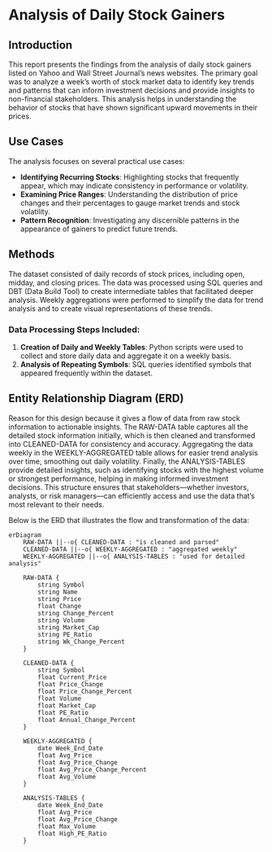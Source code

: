 # Analysis of Daily Stock Gainers

## Introduction
This report presents the findings from the analysis of daily stock gainers listed on Yahoo and Wall Street Journal’s news websites. The primary goal was to analyze a week’s worth of stock market data to identify key trends and patterns that can inform investment decisions and provide insights to non-financial stakeholders. This analysis helps in understanding the behavior of stocks that have shown significant upward movements in their prices.

## Use Cases
The analysis focuses on several practical use cases:

- **Identifying Recurring Stocks**: Highlighting stocks that frequently appear, which may indicate consistency in performance or volatility.
- **Examining Price Ranges**: Understanding the distribution of price changes and their percentages to gauge market trends and stock volatility.
- **Pattern Recognition**: Investigating any discernible patterns in the appearance of gainers to predict future trends.

## Methods
The dataset consisted of daily records of stock prices, including open, midday, and closing prices. The data was processed using SQL queries and DBT (Data Build Tool) to create intermediate tables that facilitated deeper analysis. Weekly aggregations were performed to simplify the data for trend analysis and to create visual representations of these trends.

### Data Processing Steps Included:
1. **Creation of Daily and Weekly Tables**: Python scripts were used to collect and store daily data and aggregate it on a weekly basis.
2. **Analysis of Repeating Symbols**: SQL queries identified symbols that appeared frequently within the dataset.

## Entity Relationship Diagram (ERD)
Reason for this design because it gives a flow of data from raw stock information to actionable insights. The RAW-DATA table captures all the detailed stock information initially, which is then cleaned and transformed into CLEANED-DATA for consistency and accuracy. Aggregating the data weekly in the WEEKLY-AGGREGATED table allows for easier trend analysis over time, smoothing out daily volatility. Finally, the ANALYSIS-TABLES provide detailed insights, such as identifying stocks with the highest volume or strongest performance, helping in making informed investment decisions. This structure ensures that stakeholders—whether investors, analysts, or risk managers—can efficiently access and use the data that’s most relevant to their needs.

Below is the ERD that illustrates the flow and transformation of the data:

```mermaid
erDiagram
    RAW-DATA ||--o{ CLEANED-DATA : "is cleaned and parsed"
    CLEANED-DATA ||--o{ WEEKLY-AGGREGATED : "aggregated weekly"
    WEEKLY-AGGREGATED ||--o{ ANALYSIS-TABLES : "used for detailed analysis"

    RAW-DATA {
        string Symbol
        string Name
        string Price
        float Change
        string Change_Percent
        string Volume
        string Market_Cap
        string PE_Ratio
        string Wk_Change_Percent
    }

    CLEANED-DATA {
        string Symbol
        float Current_Price
        float Price_Change
        float Price_Change_Percent
        float Volume
        float Market_Cap
        float PE_Ratio
        float Annual_Change_Percent
    }

    WEEKLY-AGGREGATED {
        date Week_End_Date
        float Avg_Price
        float Avg_Price_Change
        float Avg_Price_Change_Percent
        float Avg_Volume
    }

    ANALYSIS-TABLES {
        date Week_End_Date
        float Avg_Price
        float Avg_Price_Change
        float Max_Volume
        float High_PE_Ratio
    }
